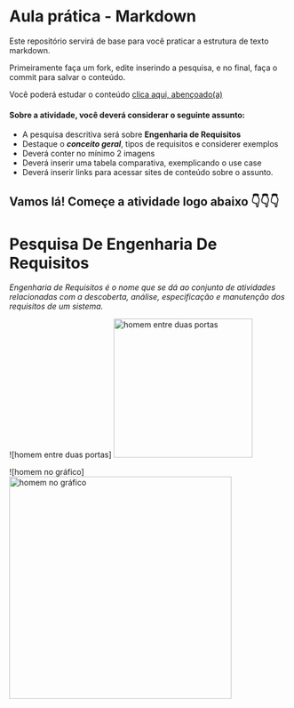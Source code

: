 # Aula prática - Markdown

Este repositório servirá de base para você praticar a estrutura de texto markdown. 

Primeiramente faça um fork, edite inserindo a pesquisa, e no final, faça o commit para salvar o conteúdo.

Você poderá estudar o conteúdo [clica aqui, abençoado(a)](https://docs.pipz.com/central-de-ajuda/learning-center/guia-basico-de-markdown#open)

#### Sobre a atividade, você deverá considerar o seguinte assunto:

- A pesquisa descritiva será sobre **Engenharia de Requisitos**
- Destaque o **_conceito geral_**, tipos de requisitos e considerer exemplos
- Deverá conter no mínimo 2 imagens
- Deverá inserir uma tabela comparativa, exemplicando o use case
- Deverá inserir links para acessar sites de conteúdo sobre o assunto.


## Vamos lá! Começe a atividade logo abaixo 👇👇👇

# Pesquisa De Engenharia De Requisitos
_Engenharia de Requisitos é o nome que se dá ao conjunto de atividades relacionadas com a descoberta, análise, especificação e manutenção dos requisitos de um sistema._

![homem entre duas portas]
<img src="https://luizladeira.files.wordpress.com/2013/07/analista.jpg" alt="homem entre duas portas" width="250px">

![homem no gráfico]
<img src="https://image.slidesharecdn.com/engenhariaderequisitos-1207048558683280-5/85/engenhariaderequisitos-2-320.jpg?cb=1668550472" alt="homem no gráfico" width="400px">











